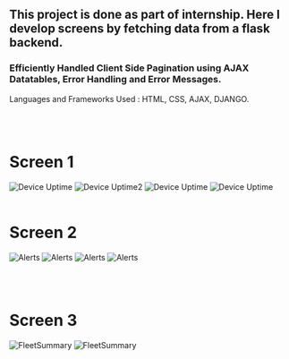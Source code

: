 ## This project is done as part of internship. Here I develop screens by fetching data from a flask backend.
### Efficiently Handled Client Side Pagination using AJAX Datatables, Error Handling and Error Messages.
Languages and Frameworks Used : HTML, CSS, AJAX, DJANGO.

<br/>
<br/>

# Screen 1

![Device Uptime](./Images/DeviceUptime.png)
![Device Uptime2](./Images/DeviceUptime2.png)
![Device Uptime](./Images/DeviceUptime3.png)
![Device Uptime](./Images/DeviceUptime4.png)
<br/>
<br/>

# Screen 2
![Alerts](./Images/Alerts.png)
![Alerts](./Images/Alerts2.png)
![Alerts](./Images/Alerts3.png)
![Alerts](./Images/Alerts3.png)

<br/>
<br/>

# Screen 3

![FleetSummary](./Images/FS.png)
![FleetSummary](./Images/FS1.png)